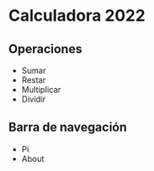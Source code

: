 # Calculadora 2022
## Operaciones

 * Sumar
 * Restar
 * Multiplicar
 * Dividir

## Barra de navegación

 * Pi
 * About

